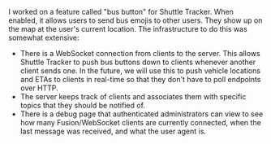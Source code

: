 I worked on a feature called "bus button" for Shuttle Tracker. When enabled, it allows users to send bus emojis to other users. They show up on the map at the user's current location. The infrastructure to do this was somewhat extensive:

- There is a WebSocket connection from clients to the server. This allows Shuttle Tracker to push bus buttons down to clients whenever another client sends one. In the future, we will use this to push vehicle locations and ETAs to clients in real-time so that they don't have to poll endpoints over HTTP.
- The server keeps track of clients and associates them with specific topics that they should be notified of.
- There is a debug page that authenticated administrators can view to see how many Fusion/WebSocket clients are currently connected, when the last message was received, and what the user agent is.

